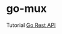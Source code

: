 # go-mux
Tutorial [Go Rest API](https://semaphoreci.com/community/tutorials/building-and-testing-a-rest-api-in-go-with-gorilla-mux-and-postgresql)
